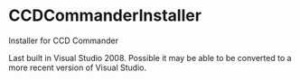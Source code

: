 # CCDCommanderInstaller
 Installer for CCD Commander

Last built in Visual Studio 2008. Possible it may be able to be converted to a more recent version of Visual Studio.
